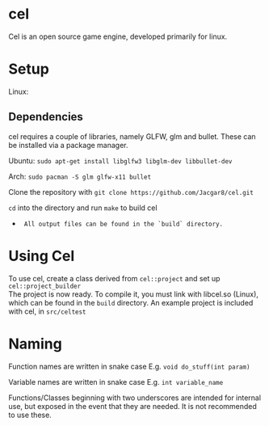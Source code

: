 # cel
Cel is an open source game engine, developed primarily for linux.



# Setup

Linux:                                                 

## Dependencies
cel requires a couple of libraries, namely GLFW, glm and bullet. These can be installed via a package manager.

Ubuntu:
    ```
    sudo apt-get install libglfw3 libglm-dev libbullet-dev
    ```

Arch:
    ```
    sudo pacman -S glm glfw-x11 bullet
    ```

Clone the repository with `git clone https://github.com/Jacgar8/cel.git`                                            

`cd` into the directory and run `make` to build cel                                                                 
 *      All output files can be found in the `build` directory.
# Using Cel
To use cel, create a class derived from `cel::project` and set up `cel::project_builder`                            
The project is now ready. To compile it, you must link with libcel.so (Linux), which can be found in the `build` directory. 
An example project is included with cel, in `src/celtest`

 # Naming
Function names are written in snake case 
E.g. `void do_stuff(int param)`          
                                         
Variable names are written in snake case 
E.g. `int variable_name`                 
                                          
Functions/Classes beginning with two underscores are intended for internal use, but exposed in the event that they are needed. It is not recommended to use these.
